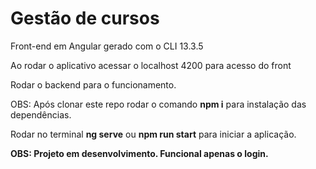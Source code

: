 # Gestão de cursos

Front-end em Angular gerado com o CLI 13.3.5

Ao rodar o aplicativo acessar o localhost 4200 para acesso do front

Rodar o backend para o funcionamento.

OBS:
Após clonar este repo rodar o comando <b>npm i</b> para instalação das dependências.

Rodar no terminal <b>ng serve</b> ou <b>npm run start</b> para iniciar a aplicação.


<b>OBS: Projeto em desenvolvimento. Funcional apenas o login.</b>